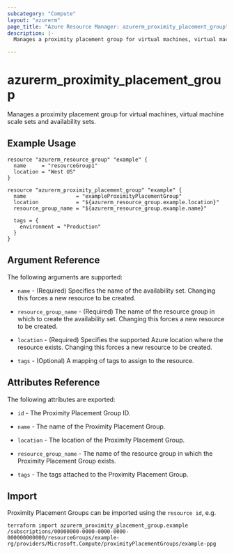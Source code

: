 ```yaml
---
subcategory: "Compute"
layout: "azurerm"
page_title: "Azure Resource Manager: azurerm_proximity_placement_group"
description: |-
  Manages a proximity placement group for virtual machines, virtual machine scale sets and availability sets.

---
```


# azurerm_proximity_placement_group

Manages a proximity placement group for virtual machines, virtual machine scale sets and availability sets.

## Example Usage

```hcl
resource "azurerm_resource_group" "example" {
  name     = "resourceGroup1"
  location = "West US"
}

resource "azurerm_proximity_placement_group" "example" {
  name                = "exampleProximityPlacementGroup"
  location            = "${azurerm_resource_group.example.location}"
  resource_group_name = "${azurerm_resource_group.example.name}"

  tags = {
    environment = "Production"
  }
}
```

## Argument Reference

The following arguments are supported:

* `name` - (Required) Specifies the name of the availability set. Changing this forces a new resource to be created.

* `resource_group_name` - (Required) The name of the resource group in which to create the availability set. Changing this forces a new resource to be created.

* `location` - (Required) Specifies the supported Azure location where the resource exists. Changing this forces a new resource to be created.

* `tags` - (Optional) A mapping of tags to assign to the resource.

## Attributes Reference

The following attributes are exported:

* `id` - The Proximity Placement Group ID.

* `name` - The name of the Proximity Placement Group.

* `location` - The location of the Proximity Placement Group.

* `resource_group_name` - The name of the resource group in which the Proximity Placement Group exists.

* `tags` - The tags attached to the Proximity Placement Group.

## Import

Proximity Placement Groups can be imported using the `resource id`, e.g.

```shell
terraform import azurerm_proximity_placement_group.example /subscriptions/00000000-0000-0000-0000-000000000000/resourceGroups/example-rg/providers/Microsoft.Compute/proximityPlacementGroups/example-ppg
```
